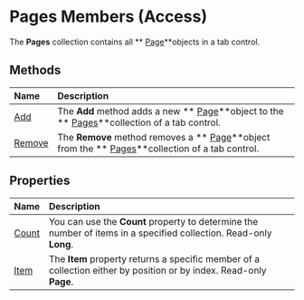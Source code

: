 
# Pages Members (Access)
The  **Pages** collection contains all ** [Page](6351b0ea-bd07-5ee6-ea20-0d410e09d939.md)**objects in a tab control.

## Methods



|**Name**|**Description**|
|:-----|:-----|
| [Add](f7235fb2-d775-85ea-7c50-62fa3f663d32.md)|The  **Add** method adds a new ** [Page](6351b0ea-bd07-5ee6-ea20-0d410e09d939.md)**object to the  ** [Pages](e77c8d31-1cb7-d647-6faa-2eb234ce0708.md)**collection of a tab control.|
| [Remove](24dff544-d544-2be5-6506-66d3f1ab3a0f.md)|The  **Remove** method removes a ** [Page](6351b0ea-bd07-5ee6-ea20-0d410e09d939.md)**object from the  ** [Pages](e77c8d31-1cb7-d647-6faa-2eb234ce0708.md)**collection of a tab control.|

## Properties



|**Name**|**Description**|
|:-----|:-----|
| [Count](6bf4c0b5-5ee5-a02e-ada8-4d9771287a82.md)|You can use the  **Count** property to determine the number of items in a specified collection. Read-only **Long**.|
| [Item](ecac73d6-ce91-a416-4227-23f6317b6dc0.md)|The  **Item** property returns a specific member of a collection either by position or by index. Read-only **Page**.|
